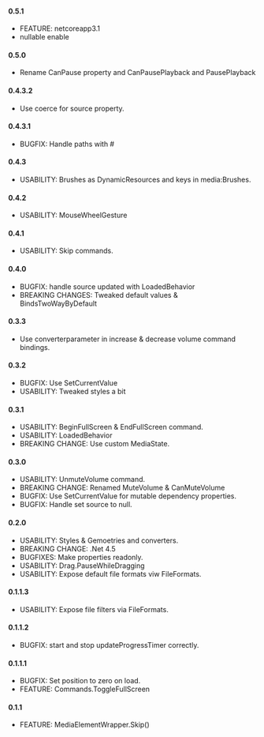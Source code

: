 #### 0.5.1
* FEATURE: netcoreapp3.1
* nullable enable

#### 0.5.0
* Rename CanPause property and CanPausePlayback and PausePlayback

#### 0.4.3.2
* Use coerce for source property.

#### 0.4.3.1
* BUGFIX: Handle paths with #

#### 0.4.3
* USABILITY: Brushes as DynamicResources and keys in media:Brushes.

#### 0.4.2
* USABILITY: MouseWheelGesture

#### 0.4.1
* USABILITY: Skip commands.

#### 0.4.0
* BUGFIX: handle source updated with LoadedBehavior
* BREAKING CHANGES: Tweaked default values & BindsTwoWayByDefault

#### 0.3.3
* Use converterparameter in increase & decrease volume command bindings.

#### 0.3.2
* BUGFIX: Use SetCurrentValue
* USABILITY: Tweaked styles a bit

#### 0.3.1
* USABILITY: BeginFullScreen & EndFullScreen command.
* USABILITY: LoadedBehavior
* BREAKING CHANGE: Use custom MediaState.

#### 0.3.0
* USABILITY: UnmuteVolume command.
* BREAKING CHANGE: Renamed MuteVolume & CanMuteVolume
* BUGFIX: Use SetCurrentValue for mutable dependency properties.
* BUGFIX: Handle set source to null.

#### 0.2.0
* USABILITY: Styles & Gemoetries and converters.
* BREAKING CHANGE: .Net 4.5
* BUGFIXES: Make properties readonly.
* USABILITY: Drag.PauseWhileDragging
* USABILITY: Expose default file formats viw FileFormats.

#### 0.1.1.3
* USABILITY: Expose file filters via FileFormats.

#### 0.1.1.2
* BUGFIX: start and stop updateProgressTimer correctly.

#### 0.1.1.1
* BUGFIX: Set position to zero on load.
* FEATURE: Commands.ToggleFullScreen

#### 0.1.1
* FEATURE: MediaElementWrapper.Skip()